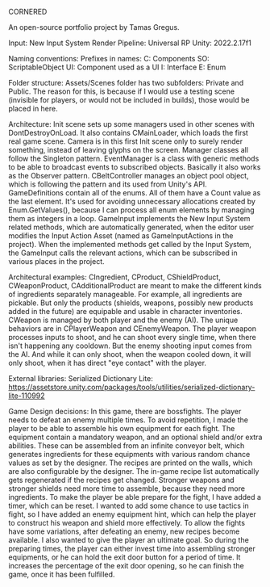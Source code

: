 CORNERED

An open-source portfolio project by Tamas Gregus. 

Input: New Input System
Render Pipeline: Universal RP
Unity: 2022.2.17f1

Naming conventions:
Prefixes in names:
C: Components
SO: ScriptableObject
UI: Component used as a UI
I: Interface
E: Enum

Folder structure:
Assets/Scenes folder has two subfolders: Private and Public. The reason for this, is because if I would use a testing scene (invisible for players, or would not be included in builds), those would be placed in here. 

Architecture:
Init scene sets up some managers used in other scenes with DontDestroyOnLoad. It also contains CMainLoader, which loads the first real game scene. 
Camera is in this first Init scene only to surely render something, instead of leaving glyphs on the screen. 
Manager classes all follow the Singleton pattern. EventManager is a class with generic methods to be able to broadcast events to subscribed objects. Basically it also works as the Observer pattern. 
CBeltController manages an object pool object, which is following the pattern and its used from Unity's API. 
GameDefinitions contain all of the enums. All of them have a Count value as the last element. It's used for avoiding unnecessary allocations created by Enum.GetValues(), because I can process all enum elements by managing them as integers in a loop. 
GameInput implements the New Input System related methods, which are automatically generated, when the editor user modifies the Input Action Asset (named as GameInputActions in the project). When the implemented methods get called by the Input System, the GameInput calls the relevant actions, which can be subscribed in various places in the project. 

Architectural examples:
CIngredient, CProduct, CShieldProduct, CWeaponProduct, CAdditionalProduct are meant to make the different kinds of ingredients separately manageable. For example, all ingredients are pickable. But only the products (shields, weapons, possibly new products added in the future) are equipable and usable in character inventories. 
CWeapon is managed by both player and the enemy (AI). The unique behaviors are in CPlayerWeapon and CEnemyWeapon. The player weapon processes inputs to shoot, and he can shoot every single time, when there isn't happening any cooldown. But the enemy shooting input comes from the AI. And while it can only shoot, when the weapon cooled down, it will only shoot, when it has direct "eye contact" with the player. 

External libraries:
Serialized Dictionary Lite:
https://assetstore.unity.com/packages/tools/utilities/serialized-dictionary-lite-110992

Game Design decisions:
In this game, there are bossfights. The player needs to defeat an enemy multiple times. 
To avoid repetition, I made the player to be able to assemble his own equipment for each fight. 
The equipment contain a mandatory weapon, and an optional shield and/or extra abilities. 
These can be assembled from an infinite conveyor belt, which generates ingredients for these equipments with various random chance values as set by the designer. 
The recipes are printed on the walls, which are also configurable by the designer. The in-game recipe list automatically gets regenerated if the recipes get changed. 
Stronger weapons and stronger shields need more time to assemble, because they need more ingredients. 
To make the player be able prepare for the fight, I have added a timer, which can be reset. 
I wanted to add some chance to use tactics in fight, so I have added an enemy equipment hint, which can help the player to construct his weapon and shield more effectively. 
To allow the fights have some variations, after defeating an enemy, new recipes become available. 
I also wanted to give the player an ultimate goal. So during the preparing times, the player can either invest time into assembling stronger equipments, or he can hold the exit door button for a period of time. It increases the percentage of the exit door opening, so he can finish the game, once it has been fulfilled. 
